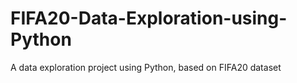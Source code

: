 # FIFA20-Data-Exploration-using-Python
 A data exploration project using Python, based on FIFA20 dataset
